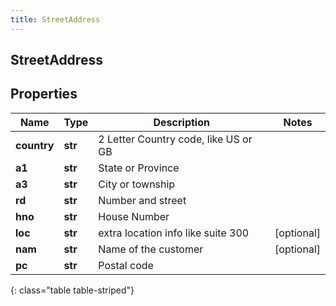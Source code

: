 ```yaml
---
title: StreetAddress
---
```

## StreetAddress

## Properties

|Name | Type | Description | Notes|
|------------ | ------------- | ------------- | -------------|
| **country** | **str** | 2 Letter Country code, like US or GB | |
| **a1** | **str** | State or Province | |
| **a3** | **str** | City or township | |
| **rd** | **str** | Number and street | |
| **hno** | **str** | House Number | |
| **loc** | **str** | extra location info like suite 300 | [optional] |
| **nam** | **str** | Name of the customer | [optional] |
| **pc** | **str** | Postal code | |
{: class="table table-striped"}


